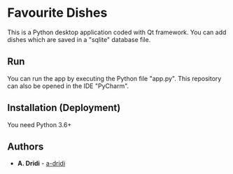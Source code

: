 # Favourite Dishes	

This is a Python desktop application coded with Qt framework. You can add dishes which are saved in a "sqlite" database file. 


## Run
You can run the app by executing the Python file "app.py".
This repository can also be opened in the IDE "PyCharm".

## Installation (Deployment)
You need Python 3.6+

## Authors

* **A. Dridi** - [a-dridi](https://github.com/a-dridi/)

